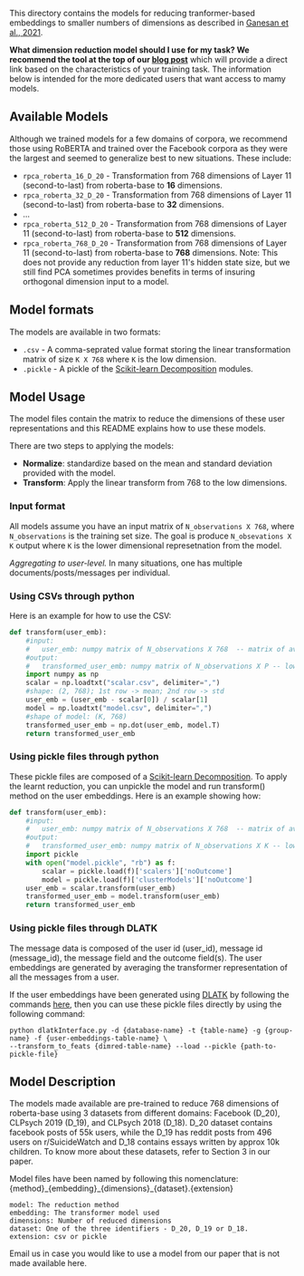 This directory contains the models for reducing tranformer-based embeddings to smaller numbers of dimensions as described in [Ganesan et al., 2021](aclanthology.org/2021.naacl-main.357/). 

**What dimension reduction model should I use for my task? We recommend the tool at the top of our [blog post](adithya8.github.io/blog/paper/2021/04/15/Empirical-Evaluation.html)** which will provide a direct link based on the characteristics of your training task. The information below is intended for the more dedicated users that want access to mamy models. 

## Available Models

Although we trained models for a few domains of corpora, we recommend those using RoBERTA and trained over the Facebook corpora as they were the largest and seemed to generalize best to new situations. These include:
 * `rpca_roberta_16_D_20` - Transformation from 768 dimensions of Layer 11 (second-to-last) from roberta-base to **16** dimensions.
 * `rpca_roberta_32_D_20` - Transformation from 768 dimensions of Layer 11 (second-to-last) from roberta-base to **32** dimensions.
 * ...
 * `rpca_roberta_512_D_20` - Transformation from 768 dimensions of Layer 11 (second-to-last) from roberta-base to **512** dimensions.
 * `rpca_roberta_768_D_20` - Transformation from 768 dimensions of Layer 11 (second-to-last) from roberta-base to **768** dimensions. Note: This does not provide any reduction from layer 11's hidden state size, but we still find PCA sometimes provides benefits in terms of insuring orthogonal dimension input to a model. 

## Model formats
The models are available in two formats:

 * `.csv` - A comma-seprated value format storing the linear transformation matrix of size `K X 768` where `K` is the low dimension.
 * `.pickle` - A pickle of the [Scikit-learn Decomposition](https://scikit-learn.org/stable/modules/classes.html#module-sklearn.decomposition) modules. 

## Model Usage

The model files contain the matrix to reduce the dimensions of these user representations and this README explains how to use these models.

There are two steps to applying the models:

 * **Normalize**: standardize based on the mean and standard deviation provided with the model. 
 * **Transform**: Apply the linear transform from 768 to the low dimensions. 

### Input format

All models assume you have an input matrix of `N_observations X 768`, where `N_observations` is the training set size. The goal is produce `N_obsevations X K` output where `K` is the lower dimensional represetnation from the model. 

*Aggregating to user-level.* In many situations, one has multiple documents/posts/messages per individual. 

### Using CSVs through python

Here is an example for how to use the CSV:

```py
def transform(user_emb):
	#input:
	#   user_emb: numpy matrix of N_observations X 768  -- matrix of average RoBERTA layer 11 per user. 
	#output:
	#   transformed_user_emb: numpy matrix of N_observations X P -- low dimensional user representation. 
	import numpy as np
	scalar = np.loadtxt("scalar.csv", delimiter=",")
	#shape: (2, 768); 1st row -> mean; 2nd row -> std
	user_emb = (user_emb - scalar[0]) / scalar[1]
	model = np.loadtxt("model.csv", delimiter=",")
	#shape of model: (K, 768)
	transformed_user_emb = np.dot(user_emb, model.T)
	return transformed_user_emb
```
### Using pickle files through python

These pickle files are composed of a [Scikit-learn Decomposition](https://scikit-learn.org/stable/modules/classes.html#module-sklearn.decomposition). To apply the learnt reduction, you can unpickle the model and run transform() method on the user embeddings.
Here is an example showing how:

```py
def transform(user_emb):
	#input:
	#   user_emb: numpy matrix of N_observations X 768  -- matrix of average RoBERTA layer 11 per user. 
	#output:
	#   transformed_user_emb: numpy matrix of N_observations X K -- low dimensional user representation. 
	import pickle 
	with open("model.pickle", "rb") as f:
		scalar = pickle.load(f)['scalers']['noOutcome']
		model = pickle.load(f)['clusterModels']['noOutcome']
	user_emb = scalar.transform(user_emb)
	transformed_user_emb = model.transform(user_emb)
	return transformed_user_emb
```
### Using pickle files through DLATK

The message data is composed of the user id (user_id), message id (message_id), the message field and the outcome field(s). The user embeddings are generated by averaging the transformer representation of all the messages from a user. 

If the user embeddings have been generated using [DLATK](https://github.com/DLATK/DLATK/) by following the commands [here](https://github.com/adithya8/ContextualEmbeddingDR#commands-to-extract-dimension-reduced-tables-using-a-specific-method), then you can use these pickle files directly by using the following command:

	python dlatkInterface.py -d {database-name} -t {table-name} -g {group-name} -f {user-embeddings-table-name} \
	--transform_to_feats {dimred-table-name} --load --pickle {path-to-pickle-file}

## Model Description

The models made available are pre-trained to reduce 768 dimensions of roberta-base using 3 datasets from different domains: Facebook (D_20), CLPsych 2019 (D_19), and CLPsych 2018 (D_18).
D_20 dataset contains facebook posts of 55k users, while the D_19 has reddit posts from 496 users on r/SuicideWatch and D_18 contains essays written by approx 10k children. To know more about these datasets, refer to Section 3 in our paper.

Model files have been named by following this nomenclature: {method}\_{embedding}\_{dimensions}\_{dataset}.{extension}

	model: The reduction method
	embedding: The transformer model used
	dimensions: Number of reduced dimensions
	dataset: One of the three identifiers - D_20, D_19 or D_18.
	extension: csv or pickle

Email us in case you would like to use a model from our paper that is not made available here.  
